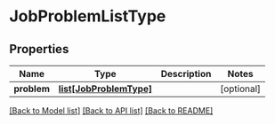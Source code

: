 # JobProblemListType

## Properties
Name | Type | Description | Notes
------------ | ------------- | ------------- | -------------
**problem** | [**list[JobProblemType]**](JobProblemType.md) |  | [optional] 

[[Back to Model list]](../README.md#documentation-for-models) [[Back to API list]](../README.md#documentation-for-api-endpoints) [[Back to README]](../README.md)


